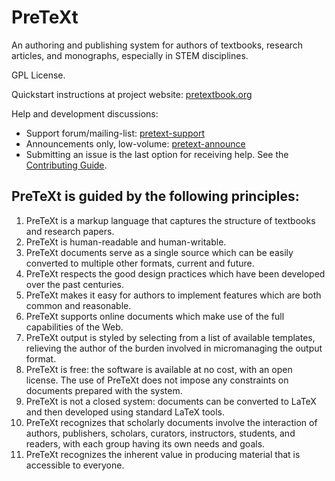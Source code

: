 PreTeXt
=======

An authoring and publishing system for authors of textbooks, research articles, and monographs, especially in STEM disciplines.

GPL License.

Quickstart instructions at project website:  [pretextbook.org](https://pretextbook.org)

Help and development discussions:
* Support forum/mailing-list: [pretext-support](https://groups.google.com/forum/#!forum/pretext-support)
* Announcements only, low-volume: [pretext-announce](https://groups.google.com/forum/#!forum/pretext-announce)
* Submitting an issue is the last option for receiving help. See the [Contributing Guide](CONTRIBUTING.md).

PreTeXt is guided by the following principles:
----------------------------------------------
1. PreTeXt is a markup language that captures the structure of
textbooks and research papers.
2. PreTeXt is human-readable and human-writable.
3. PreTeXt documents serve as a single source which can be
easily converted to multiple other formats, current and future.
4. PreTeXt respects the good design practices which have been
developed over the past centuries.
5. PreTeXt makes it easy for authors to implement features which
are both common and reasonable.
6. PreTeXt supports online documents which make use of the full
capabilities of the Web.
7. PreTeXt output is styled by selecting from a list of available
templates, relieving the author of the burden involved
in micromanaging the output format.
8. PreTeXt is free: the software is available at no cost, with an
open license. The use of PreTeXt does not impose any constraints
on documents prepared with the system.
9. PreTeXt is not a closed system: documents can be converted to
LaTeX and then developed using standard LaTeX tools.
10. PreTeXt recognizes that scholarly documents involve the
interaction of authors, publishers, scholars, curators, instructors,
students, and readers, with each group having its own needs
and goals.
11. PreTeXt recognizes the inherent value in producing material
that is accessible to everyone.
